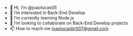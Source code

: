 - 👋 Hi, I’m @joaolucas05
- 👀 I’m interested in Back-End Develop
- 🌱 I’m currently learning Node.js
- 💞️ I’m looking to collaborate on Back-End Develop projects
- 📫 How to reach me joaolucasbr007@gmail.com

<!---
joaolucas05/joaolucas05 is a ✨ special ✨ repository because its `README.md` (this file) appears on your GitHub profile.
You can click the Preview link to take a look at your changes.
--->
